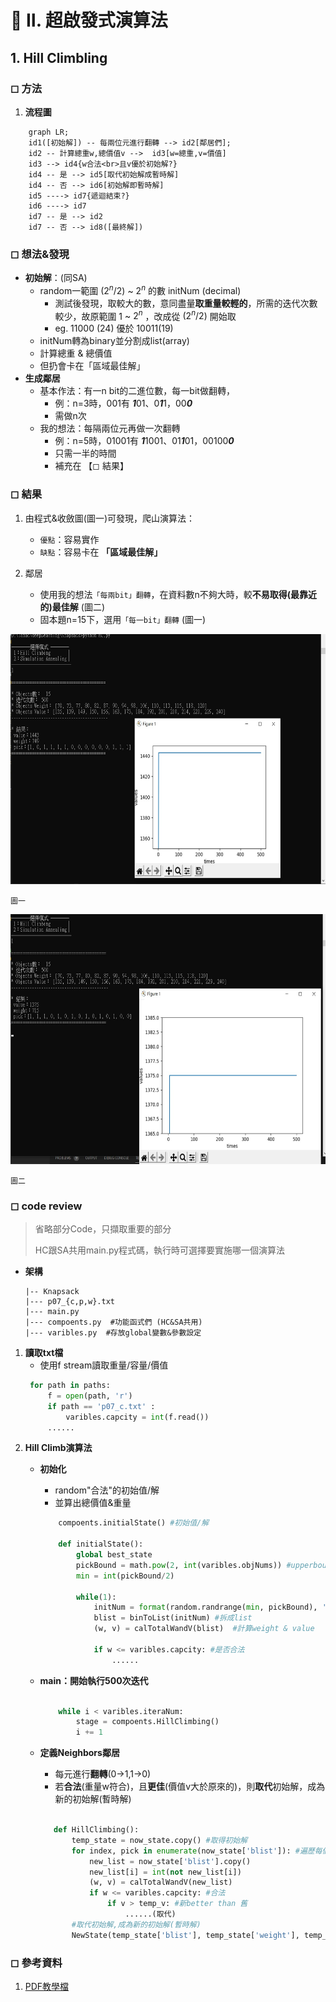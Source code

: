 
# 🔵 Ⅱ. 超啟發式演算法
## 1. Hill Climbling

### ◻ 方法
1. **流程圖**
```mermaid
    graph LR;
    id1([初始解]) -- 每兩位元進行翻轉 --> id2[鄰居們];
    id2 -- 計算總重w,總價值v -->  id3[w=總重,v=價值]
    id3 --> id4{w合法<br>且v優於初始解?} 
    id4 -- 是 --> id5[取代初始解成暫時解]
    id4 -- 否 --> id6[初始解即暫時解]
    id5 ----> id7{遞迴結束?}
    id6 ----> id7
    id7 -- 是 --> id2
    id7 -- 否 --> id8([最終解])
```    

### ◻ 想法&發現
* **初始解**：(同SA)
    * random一範圍 $(2^{n}/2)$ ~ $2^{n}$ 的數 initNum (decimal)
        * 測試後發現，取較大的數，意同盡量**取重量較輕的**，所需的迭代次數較少，故原範圍 $1$ ~ $2^{n}$ ，改成從 $(2^{n}/2)$ 開始取
        * eg. 11000 (24) 優於 10011(19)
    * initNum轉為binary並分割成list(array)
    * 計算總重 & 總價值
    * 但扔會卡在「區域最佳解」
* **生成鄰居**
    * 基本作法：有一n bit的二進位數，每一bit做翻轉，
        * 例：n=3時，001有 ***1***01、0***1***1，00***0***
        * 需做n次
    * 我的想法：每隔兩位元再做一次翻轉
        * 例：n=5時，01001有 ***1***1001、01***1***01，00100***0***
        * 只需一半的時間
        * 補充在 【◻ 結果】
### ◻ 結果
1. 由程式&收斂圖(圖一)可發現，爬山演算法：
    * `優點`：容易實作
    * `缺點`：容易卡在 **「區域最佳解」**
    
2. 鄰居
    * 使用我的想法`「每兩bit」翻轉`，在資料數n不夠大時，較**不易取得(最靠近的)最佳解** (圖二)
    * 固本題n=15下，選用`「每一bit」翻轉` (圖一)

<img src="https://github.com/lanac0911/deepLearning/blob/main/imgs/HC2.jpg" width="auto" height="400" />

`圖一`


<img src="https://github.com/lanac0911/deepLearning/blob/main/imgs/HC2-2.jpg" width="auto" height="400" />

`圖二`


### ◻ code review
> 省略部分Code，只擷取重要的部分
> 
> HC跟SA共用main.py程式碼，執行時可選擇要實施哪一個演算法
* **架構**
    ```
    |-- Knapsack   
    |--- p07_{c,p,w}.txt
    |--- main.py  
    |--- compoents.py  #功能函式們 (HC&SA共用)
    |--- varibles.py  #存放global變數&參數設定
    ```

1. **讀取txt檔**
    * 使用f stream讀取重量/容量/價值
   ```python
    for path in paths:
        f = open(path, 'r')
        if path == 'p07_c.txt' :
            varibles.capcity = int(f.read())
        ......
   ```
2. **Hill Climb演算法**
    * **初始化**
        * random"合法"的初始值/解
        * 並算出總價值&重量
        ```python
            compoents.initialState() #初始值/解

            def initialState():
                global best_state
                pickBound = math.pow(2, int(varibles.objNums)) #upperbound: 2^15
                min = int(pickBound/2) 
                
                while(1):
                    initNum = format(random.randrange(min, pickBound), 'b') #範圍: (2^15/2) - 2^15
                    blist = binToList(initNum) #拆成list
                    (w, v) = calTotalWandV(blist)  #計算weight & value

                    if w <= varibles.capcity: #是否合法
                        ......
        ```    
    * **main：開始執行500次迭代**
        ```python

            while i < varibles.iteraNum:
                stage = compoents.HillClimbing() 
                i += 1
        ```

    * **定義Neighbors鄰居**
        * 每元進行**翻轉**(0→1,1→0)    
        * 若**合法**(重量w符合)，且**更佳**(價值v大於原來的)，則**取代**初始解，成為新的初始解(暫時解)
         ```python

            def HillClimbing():
                temp_state = now_state.copy() #取得初始解
                for index, pick in enumerate(now_state['blist']): #遍歷每個位元
                    new_list = now_state['blist'].copy()
                    new_list[i] = int(not new_list[i])
                    (w, v) = calTotalWandV(new_list)
                    if w <= varibles.capcity: #合法
                        if v > temp_v: #新better than 舊
                            ......(取代)  
                #取代初始解,成為新的初始解(暫時解)
                NewState(temp_state['blist'], temp_state['weight'], temp_v)   
        ```
        
### ◻ 參考資料
 1. [PDF教學檔](https://athena.ecs.csus.edu/~gordonvs/215/WeeklyNotes/03A_hillClimbingSimulatedAnnealing.pdf)
